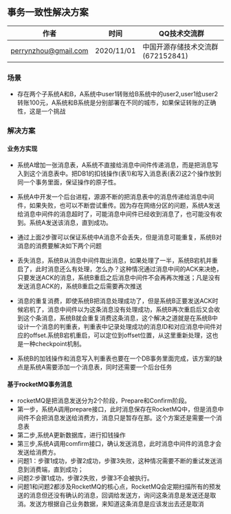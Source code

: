 ##  事务一致性解决方案

| 作者 | 时间 |QQ技术交流群 |
| ------ | ------ |------ |
| perrynzhou@gmail.com | 2020/11/01 |中国开源存储技术交流群(672152841) |

###  场景

- 存在两个子系统A和B，A系统中user1转账给B系统中的user2,user1给user2转账100元，A系统和B系统是分别部署在不同的城市，如果保证转账的正确性，这是一个挑战


### 解决方案

#### 业务方实现

- 系统A增加一张消息表，A系统不直接给消息中间件传递消息，而是把消息写入到这个消息表中。把DB1的扣钱操作(表1)和写入消息表(表2)这2个操作放到同一个事务里面，保证操作的原子性。
- 系统A中开发一个后台进程，源源不断的把消息表中的消息传递给消息中间件，如果失败，也可以不断尝试重传。因为存在网络分区的问题，系统A发送给消息中间件的消息超时了，可能消息中间件已经收到消息了，也可能没有收到。系统A发送该消息，直到成功。
- 通过上面2步骤可以保证系统中A消息不会丢失，但是消息可能重复，系统B对消息的消费要解决如下两个问题
 - 丢失消息，系统B从消息中间件取出消息，如果处理了一半，系统B宕机并重启了，此时消息还么有处理，怎么办？这种情况通过消息中间的ACK来决绝，只要发送ACK的消息，系统B重启之后消息中间件不会再再次推送；凡是没有发送消息ACK的，系统B重启之后需要再次推送
 - 消息的重复消费，即使系统B把消息处理成功了，但是系统B正要发送ACK时候宕机了，消息中间件以为这条消息没有处理成功，系统B再次重启后又会收到这个条消息，系统B就会重复消费这条消息，这个解决之道就是在系统B中设计一个消息的判重表，判重表中记录处理成功的消息ID和对应消息中间件对应的offset.系统B宕机重启，可以定位到offset位置，从这里重新处理，这也是一种checkpoint机制。

- 系统B的加钱操作和消息写入判重表也要在一个DB事务里面完成，该方案的缺点是系统A需要添加一个消息表，同时还需要一个后台任务

#### 基于rocketMQ事务消息

- rocketMQ是把消息发送分为2个阶段，Prepare和Confirm阶段。
- 第一步，系统A调用prepare接口，此时消息保存在RocketMQ中，但是消息中间件不会把消息发送给消费方，消息只是暂存在那。这个方案还是需要一个消息表
- 第二步,系统A更新数据库，进行扣钱操作
- 第三步,系统A调用comfirm接口，确认发送消息，此时消息中间件的消息才会发送给消费方。
 - 问题1：步骤1成功，步骤2成功，步骤3失败，这种情况需要不断的重试发送消息到消费端，直到成功；
 - 问题2:步骤1成功，步骤2失败，步骤3不会被执行。
 - 问题1和问题2都涉及RocketMQ的核心点，RocketMQ会定期扫描所有的预发送的消息但还没有确认的消息，回调给发送方，询问这条消息是发送还是取消。发送方根据自己业务数据，来知道这条消息是应该发出去还是取消